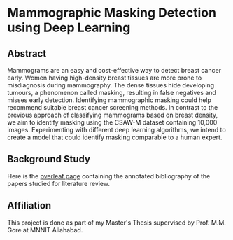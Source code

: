 # Mammographic Masking Detection using Deep Learning
## Abstract
Mammograms are an easy and cost-effective way to detect breast cancer early. Women having high-density breast tissues are more prone to misdiagnosis during mammography. The dense tissues hide developing tumours, a phenomenon called masking, resulting in false negatives and misses early detection. Identifying mammographic masking could help recommend suitable breast cancer screening methods. 
In contrast to the previous approach of classifying mammograms based on breast density, we aim to identify masking using the CSAW-M dataset containing 10,000 images. Experimenting with different deep learning algorithms, we intend to create a model that could identify masking comparable to a human expert.
## Background Study
Here is the [overleaf page](https://www.overleaf.com/read/qfcfgktcxkyb) containing the annotated bibliography of the papers studied for literature review. 
## Affiliation
This project is done as part of my Master's Thesis supervised by Prof. M.M. Gore at MNNIT Allahabad.
